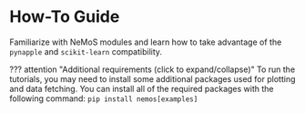
# How-To Guide

Familiarize with NeMoS modules and learn how to take advantage of the `pynapple` and `scikit-learn` compatibility.

??? attention "Additional requirements (click to expand/collapse)"
    To run the tutorials, you may need to install some additional packages used for plotting and data fetching.
    You can install all of the required packages with the following command:
    ```
    pip install nemos[examples]
    ```